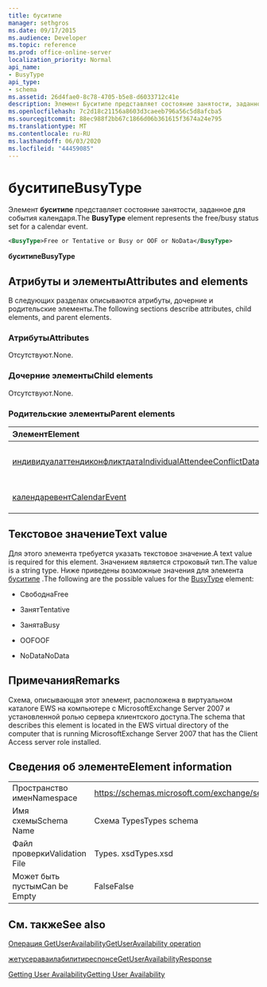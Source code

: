 ```yaml
---
title: буситипе
manager: sethgros
ms.date: 09/17/2015
ms.audience: Developer
ms.topic: reference
ms.prod: office-online-server
localization_priority: Normal
api_name:
- BusyType
api_type:
- schema
ms.assetid: 26d4fae0-8c78-4705-b5e8-d6033712c41e
description: Элемент Буситипе представляет состояние занятости, заданное для события календаря.
ms.openlocfilehash: 7c2d18c21156a8603d3caeeb796a56c5d8afcba5
ms.sourcegitcommit: 88ec988f2bb67c1866d06b361615f3674a24e795
ms.translationtype: MT
ms.contentlocale: ru-RU
ms.lasthandoff: 06/03/2020
ms.locfileid: "44459085"
---
```

# <a name="busytype"></a><span data-ttu-id="0e54f-103">буситипе</span><span class="sxs-lookup"><span data-stu-id="0e54f-103">BusyType</span></span>

<span data-ttu-id="0e54f-104">Элемент **буситипе** представляет состояние занятости, заданное для события календаря.</span><span class="sxs-lookup"><span data-stu-id="0e54f-104">The **BusyType** element represents the free/busy status set for a calendar event.</span></span> 
  
```xml
<BusyType>Free or Tentative or Busy or OOF or NoData</BusyType>
```

 <span data-ttu-id="0e54f-105">**буситипе**</span><span class="sxs-lookup"><span data-stu-id="0e54f-105">**BusyType**</span></span>
## <a name="attributes-and-elements"></a><span data-ttu-id="0e54f-106">Атрибуты и элементы</span><span class="sxs-lookup"><span data-stu-id="0e54f-106">Attributes and elements</span></span>

<span data-ttu-id="0e54f-107">В следующих разделах описываются атрибуты, дочерние и родительские элементы.</span><span class="sxs-lookup"><span data-stu-id="0e54f-107">The following sections describe attributes, child elements, and parent elements.</span></span>
  
### <a name="attributes"></a><span data-ttu-id="0e54f-108">Атрибуты</span><span class="sxs-lookup"><span data-stu-id="0e54f-108">Attributes</span></span>

<span data-ttu-id="0e54f-109">Отсутствуют.</span><span class="sxs-lookup"><span data-stu-id="0e54f-109">None.</span></span>
  
### <a name="child-elements"></a><span data-ttu-id="0e54f-110">Дочерние элементы</span><span class="sxs-lookup"><span data-stu-id="0e54f-110">Child elements</span></span>

<span data-ttu-id="0e54f-111">Отсутствуют.</span><span class="sxs-lookup"><span data-stu-id="0e54f-111">None.</span></span>
  
### <a name="parent-elements"></a><span data-ttu-id="0e54f-112">Родительские элементы</span><span class="sxs-lookup"><span data-stu-id="0e54f-112">Parent elements</span></span>

|<span data-ttu-id="0e54f-113">**Элемент**</span><span class="sxs-lookup"><span data-stu-id="0e54f-113">**Element**</span></span>|<span data-ttu-id="0e54f-114">**Описание**</span><span class="sxs-lookup"><span data-stu-id="0e54f-114">**Description**</span></span>|
|:-----|:-----|
|[<span data-ttu-id="0e54f-115">индивидуалаттендиконфликтдата</span><span class="sxs-lookup"><span data-stu-id="0e54f-115">IndividualAttendeeConflictData</span></span>](individualattendeeconflictdata.md) <br/> |<span data-ttu-id="0e54f-116">Содержит сведения о доступности пользователя или контакта для периода времени, выполняемого одновременно с предложенным временем собрания.</span><span class="sxs-lookup"><span data-stu-id="0e54f-116">Contains a user's or contact's free/busy status for a time window that occurs at the same time as the suggested meeting time.</span></span>  <br/> <span data-ttu-id="0e54f-117">Ниже приведено выражение XPath для этого элемента:</span><span class="sxs-lookup"><span data-stu-id="0e54f-117">The following is the XPath expression to this element:</span></span>  <br/>  `/GetUserAvailabilityResponse/SuggestionsResponse/SuggestionDayResultArray/SuggestionDayResult[i]/SuggestionArray/Suggestion[i]/AttendeeConflictDataArray/IndividualAttendeeConflictData` <br/> |
|[<span data-ttu-id="0e54f-118">календаревент</span><span class="sxs-lookup"><span data-stu-id="0e54f-118">CalendarEvent</span></span>](calendarevent.md) <br/> |<span data-ttu-id="0e54f-119">Представляет уникальное вхождение элемента календаря.</span><span class="sxs-lookup"><span data-stu-id="0e54f-119">Represents a unique calendar item occurrence.</span></span>  <br/> <span data-ttu-id="0e54f-120">Ниже приведено выражение XPath для этого элемента:</span><span class="sxs-lookup"><span data-stu-id="0e54f-120">The following is the XPath expression to this element:</span></span>  <br/>  `/GetUserAvailabilityResponse/FreeBusyResponseArray/FreeBusyResponse/FreeBusyView/CalendarEventArray/CalendarEvent[i]` <br/> |
   
## <a name="text-value"></a><span data-ttu-id="0e54f-121">Текстовое значение</span><span class="sxs-lookup"><span data-stu-id="0e54f-121">Text value</span></span>

<span data-ttu-id="0e54f-122">Для этого элемента требуется указать текстовое значение.</span><span class="sxs-lookup"><span data-stu-id="0e54f-122">A text value is required for this element.</span></span> <span data-ttu-id="0e54f-123">Значением является строковый тип.</span><span class="sxs-lookup"><span data-stu-id="0e54f-123">The value is a string type.</span></span> <span data-ttu-id="0e54f-124">Ниже приведены возможные значения для элемента [буситипе](busytype.md) .</span><span class="sxs-lookup"><span data-stu-id="0e54f-124">The following are the possible values for the [BusyType](busytype.md) element:</span></span> 
  
- <span data-ttu-id="0e54f-125">Свободна</span><span class="sxs-lookup"><span data-stu-id="0e54f-125">Free</span></span>
    
- <span data-ttu-id="0e54f-126">Занят</span><span class="sxs-lookup"><span data-stu-id="0e54f-126">Tentative</span></span>
    
- <span data-ttu-id="0e54f-127">Занята</span><span class="sxs-lookup"><span data-stu-id="0e54f-127">Busy</span></span>
    
- <span data-ttu-id="0e54f-128">OOF</span><span class="sxs-lookup"><span data-stu-id="0e54f-128">OOF</span></span>
    
- <span data-ttu-id="0e54f-129">NoData</span><span class="sxs-lookup"><span data-stu-id="0e54f-129">NoData</span></span>
    
## <a name="remarks"></a><span data-ttu-id="0e54f-130">Примечания</span><span class="sxs-lookup"><span data-stu-id="0e54f-130">Remarks</span></span>

<span data-ttu-id="0e54f-131">Схема, описывающая этот элемент, расположена в виртуальном каталоге EWS на компьютере с MicrosoftExchange Server 2007 и установленной ролью сервера клиентского доступа.</span><span class="sxs-lookup"><span data-stu-id="0e54f-131">The schema that describes this element is located in the EWS virtual directory of the computer that is running MicrosoftExchange Server 2007 that has the Client Access server role installed.</span></span>
  
## <a name="element-information"></a><span data-ttu-id="0e54f-132">Сведения об элементе</span><span class="sxs-lookup"><span data-stu-id="0e54f-132">Element information</span></span>

|||
|:-----|:-----|
|<span data-ttu-id="0e54f-133">Пространство имен</span><span class="sxs-lookup"><span data-stu-id="0e54f-133">Namespace</span></span>  <br/> |https://schemas.microsoft.com/exchange/services/2006/types  <br/> |
|<span data-ttu-id="0e54f-134">Имя схемы</span><span class="sxs-lookup"><span data-stu-id="0e54f-134">Schema Name</span></span>  <br/> |<span data-ttu-id="0e54f-135">Схема Types</span><span class="sxs-lookup"><span data-stu-id="0e54f-135">Types schema</span></span>  <br/> |
|<span data-ttu-id="0e54f-136">Файл проверки</span><span class="sxs-lookup"><span data-stu-id="0e54f-136">Validation File</span></span>  <br/> |<span data-ttu-id="0e54f-137">Types. xsd</span><span class="sxs-lookup"><span data-stu-id="0e54f-137">Types.xsd</span></span>  <br/> |
|<span data-ttu-id="0e54f-138">Может быть пустым</span><span class="sxs-lookup"><span data-stu-id="0e54f-138">Can be Empty</span></span>  <br/> |<span data-ttu-id="0e54f-139">False</span><span class="sxs-lookup"><span data-stu-id="0e54f-139">False</span></span>  <br/> |
   
## <a name="see-also"></a><span data-ttu-id="0e54f-140">См. также</span><span class="sxs-lookup"><span data-stu-id="0e54f-140">See also</span></span>



[<span data-ttu-id="0e54f-141">Операция GetUserAvailability</span><span class="sxs-lookup"><span data-stu-id="0e54f-141">GetUserAvailability operation</span></span>](getuseravailability-operation.md)
  
[<span data-ttu-id="0e54f-142">жетусераваилабилитиреспонсе</span><span class="sxs-lookup"><span data-stu-id="0e54f-142">GetUserAvailabilityResponse</span></span>](getuseravailabilityresponse.md)


[<span data-ttu-id="0e54f-143">Getting User Availability</span><span class="sxs-lookup"><span data-stu-id="0e54f-143">Getting User Availability</span></span>](https://msdn.microsoft.com/library/d4133fcb-9b0f-4e6b-aadf-a389da83516a%28Office.15%29.aspx)

